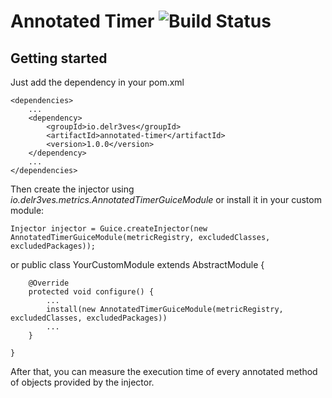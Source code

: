 # Annotated Timer ![Build Status](https://api.travis-ci.org/repositories/delr3ves/annotated-timer.svg)

## Getting started

Just add the dependency in your pom.xml 

    <dependencies>
        ...
        <dependency>
            <groupId>io.delr3ves</groupId>
            <artifactId>annotated-timer</artifactId>
            <version>1.0.0</version>
        </dependency>
        ...
    </dependencies>
    
Then create the injector using *io.delr3ves.metrics.AnnotatedTimerGuiceModule* or install it in your custom module:

    Injector injector = Guice.createInjector(new AnnotatedTimerGuiceModule(metricRegistry, excludedClasses, excludedPackages));

or 
    public class YourCustomModule extends AbstractModule {

        @Override
        protected void configure() {
            ...
            install(new AnnotatedTimerGuiceModule(metricRegistry, excludedClasses, excludedPackages))
            ...
        }

    }

After that, you can measure the execution time of every annotated method  of objects provided by the injector.  

